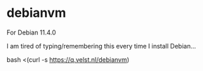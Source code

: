 # debianvm
For Debian 11.4.0

I am tired of typing/remembering this every time I install Debian...

bash <(curl -s https://q.velst.nl/debianvm)
